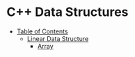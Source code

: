 # C++ Data Structures

<a name="table-of-contents"></a>

* [Table of Contents](#table-of-contents)
	* [Linear Data Structure](#table-of-contents-linear)
		* [Array](#table-of-contents-linear-array)


<a name="table-of-contents-linear"></a>
<a name="table-of-contents-linear-array"></a>
